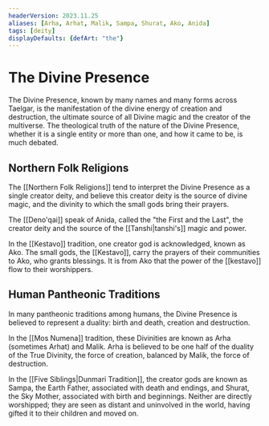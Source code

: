 ```yaml
---
headerVersion: 2023.11.25
aliases: [Arha, Arhat, Malik, Sampa, Shurat, Ako, Anida]
tags: [deity]
displayDefaults: {defArt: "the"}
---
```

# The Divine Presence

The Divine Presence, known by many names and many forms across Taelgar, is the manifestation of the divine energy of creation and destruction, the ultimate source of all Divine magic and the creator of the multiverse. The theological truth of the nature of the Divine Presence, whether it is a single entity or more than one, and how it came to be, is much debated. 

## Northern Folk Religions

The [[Northern Folk Religions]] tend to interpret the Divine Presence as a single creator deity, and believe this creator deity is the source of divine magic, and the divinity to which the small gods bring their prayers. 

The [[Deno'qai]] speak of Anida, called the "the First and the Last", the creator deity and the source of the [[Tanshi|tanshi's]] magic and power. 

In the [[Kestavo]] tradition, one creator god is acknowledged, known as Ako. The small gods, the [[Kestavo]], carry the prayers of their communities to Ako, who grants blessings. It is from Ako that the power of the [[kestavo]] flow to their worshippers.

## Human Pantheonic Traditions

In many pantheonic traditions among humans, the Divine Presence is believed to represent a duality: birth and death, creation and destruction. 

In the [[Mos Numena]] tradition, these Divinities are known as Arha (sometimes Arhat) and Malik. Arha is believed to be one half of the duality of the True Divinity, the force of creation, balanced by Malik, the force of destruction. 

In the [[Five Siblings|Dunmari Tradition]], the creator gods are known as Sampa, the Earth Father, associated with death and endings, and Shurat, the Sky Mother, associated with birth and beginnings. Neither are directly worshipped; they are seen as distant and uninvolved in the world, having gifted it to their children and moved on.








